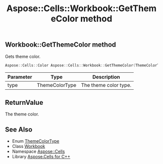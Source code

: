 ﻿---
title: Aspose::Cells::Workbook::GetThemeColor method
linktitle: GetThemeColor
second_title: Aspose.Cells for C++ API Reference
description: 'Aspose::Cells::Workbook::GetThemeColor method. Gets theme color in C++.'
type: docs
weight: 5000
url: /cpp/aspose.cells/workbook/getthemecolor/
---
## Workbook::GetThemeColor method


Gets theme color.

```cpp
Aspose::Cells::Color Aspose::Cells::Workbook::GetThemeColor(ThemeColorType type)
```


| Parameter | Type | Description |
| --- | --- | --- |
| type | ThemeColorType | The theme color type. |

## ReturnValue

The theme color.

## See Also

* Enum [ThemeColorType](../../themecolortype/)
* Class [Workbook](../)
* Namespace [Aspose::Cells](../../)
* Library [Aspose.Cells for C++](../../../)
